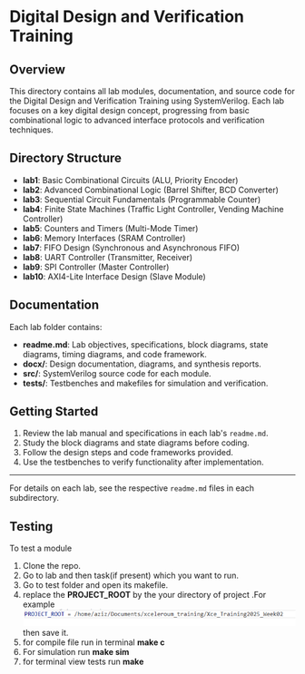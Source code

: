 # Digital Design and Verification Training

## Overview
This directory contains all lab modules, documentation, and source code for the Digital Design and Verification Training using SystemVerilog. Each lab focuses on a key digital design concept, progressing from basic combinational logic to advanced interface protocols and verification techniques.

## Directory Structure
- **lab1**: Basic Combinational Circuits (ALU, Priority Encoder)
- **lab2**: Advanced Combinational Logic (Barrel Shifter, BCD Converter)
- **lab3**: Sequential Circuit Fundamentals (Programmable Counter)
- **lab4**: Finite State Machines (Traffic Light Controller, Vending Machine Controller)
- **lab5**: Counters and Timers (Multi-Mode Timer)
- **lab6**: Memory Interfaces (SRAM Controller)
- **lab7**: FIFO Design (Synchronous and Asynchronous FIFO)
- **lab8**: UART Controller (Transmitter, Receiver)
- **lab9**: SPI Controller (Master Controller)
- **lab10**: AXI4-Lite Interface Design (Slave Module)

## Documentation
Each lab folder contains:
- **readme.md**: Lab objectives, specifications, block diagrams, state diagrams, timing diagrams, and code framework.
- **docx/**: Design documentation, diagrams, and synthesis reports.
- **src/**: SystemVerilog source code for each module.
- **tests/**: Testbenches and makefiles for simulation and verification.

## Getting Started
1. Review the lab manual and specifications in each lab's `readme.md`.
2. Study the block diagrams and state diagrams before coding.
3. Follow the design steps and code frameworks provided.
4. Use the testbenches to verify functionality after implementation.
---
For details on each lab, see the respective `readme.md` files in each subdirectory.


## Testing
To test a module
1. Clone the repo.
2. Go to lab and then task(if present) which you want to run.
3. Go to test folder and open its makefile.
4. replace the **PROJECT_ROOT** by the your directory of project .For example ![makefile_project](/Muhammad_Boota/docx/makefile_project.png)
then save it.
5. for compile file run in terminal **make c**
6. For simulation run **make sim**
7. for terminal view tests run **make**